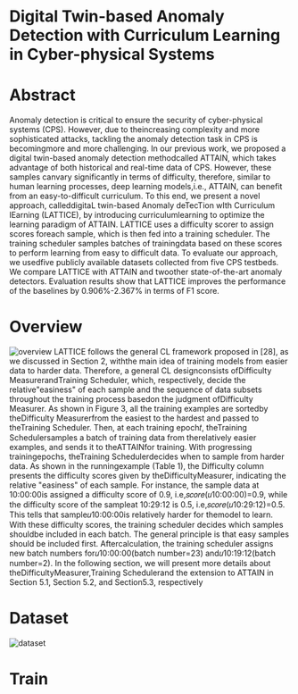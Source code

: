 
# Digital Twin-based Anomaly Detection with Curriculum Learning in Cyber-physical Systems

# Abstract
Anomaly detection is critical to ensure the security of cyber-physical systems (CPS). However, due to theincreasing complexity and more sophisticated attacks, tackling the anomaly detection task in CPS is becomingmore and more challenging. In our previous work, we proposed a digital twin-based anomaly detection methodcalled ATTAIN, which takes advantage of both historical and real-time data of CPS. However, these samples canvary significantly in terms of difficulty, therefore, similar to human learning processes, deep learning models,i.e., ATTAIN, can benefit from an easy-to-difficult curriculum. To this end, we present a novel approach, calleddigitaL twin-based Anomaly deTecTion wIth Curriculum lEarning (LATTICE), by introducing curriculumlearning to optimize the learning paradigm of ATTAIN. LATTICE uses a difficulty scorer to assign scores foreach sample, which is then fed into a training scheduler. The training scheduler samples batches of trainingdata based on these scores to perform learning from easy to difficult data. To evaluate our approach, we usedfive publicly available datasets collected from five CPS testbeds. We compare LATTICE with ATTAIN and twoother state-of-the-art anomaly detectors. Evaluation results show that LATTICE improves the performance of the baselines by 0.906%-2.367% in terms of F1 score.
# Overview
![overview](https://user-images.githubusercontent.com/62027704/141008868-0220f42b-1dcb-4791-9f0a-57fa7b641118.png)
LATTICE follows the general CL framework proposed in [28], as we discussed in Section 2, withthe main idea of training models from easier data to harder data. Therefore, a general CL designconsists ofDifficulty MeasurerandTraining Scheduler, which, respectively, decide the relative"easiness" of each sample and the sequence of data subsets throughout the training process basedon the judgment ofDifficulty Measurer. As shown in Figure 3, all the training examples are sortedby theDifficulty Measurerfrom the easiest to the hardest and passed to theTraining Scheduler. Then, at each training epoch𝑡, theTraining Schedulersamples a batch of training data from therelatively easier examples, and sends it to theATTAINfor training. With progressing trainingepochs, theTraining Schedulerdecides when to sample from harder data. As shown in the runningexample (Table 1), the Difficulty column presents the difficulty scores given by theDifficultyMeasurer, indicating the relative "easiness" of each sample. For instance, the sample data at 10:00:00is assigned a difficulty score of 0.9, i.e,𝑠𝑐𝑜𝑟𝑒(𝑢10:00:00)=0.9, while the difficulty score of the sampleat 10:29:12 is 0.5, i.e,𝑠𝑐𝑜𝑟𝑒(𝑢10:29:12)=0.5. This tells that sample𝑢10:00:00is relatively harder for themodel to learn. With these difficulty scores, the training scheduler decides which samples shouldbe included in each batch. The general principle is that easy samples should be included first. Aftercalculation, the training scheduler assigns new batch numbers for𝑢10:00:00(batch number=23) and𝑢10:19:12(batch number=2). In the following section, we will present more details about theDifficultyMeasurer,Training Schedulerand the extension to ATTAIN in Section 5.1, Section 5.2, and Section5.3, respectively
# Dataset
![dataset](https://user-images.githubusercontent.com/62027704/141009105-e7cbee65-c6f6-48e6-9ea6-6ff6c2596132.png)

# Train

